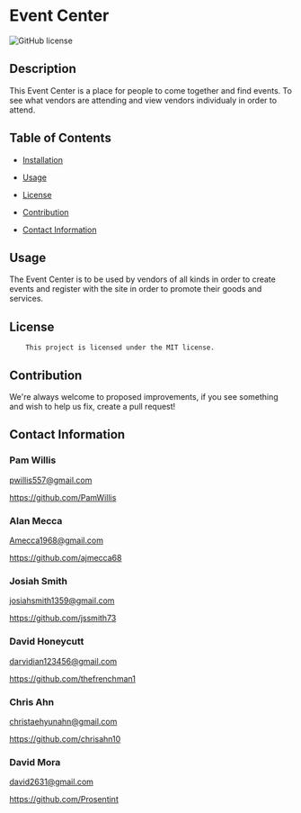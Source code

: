 # Event Center
  ![GitHub license](https://img.shields.io/badge/license-MIT-blue.svg)

  ## Description
  
  This Event Center is a place for people to come together and find events. To see what vendors are attending and view vendors individualy in order to attend.
  
  ## Table of Contents
  
  * [Installation](#installation)
  
  * [Usage](#usage)
  
* [License](#license)

 * [Contribution](#contribution)
  
  * [Contact Information](#Contact-Information)
  
  
  ## Usage 
  
  The Event Center is to be used by vendors of all kinds in order to create events and register with the site in order to promote their goods and services.
  
  ## License
        This project is licensed under the MIT license.
  
  ## Contribution 
  
  We're always welcome to proposed improvements, if you see something and wish to help us fix, create a pull request!
  
  
  ## Contact Information
  
  ### Pam Willis

pwillis557@gmail.com
  
  https://github.com/PamWillis
  
  ### Alan Mecca
  Amecca1968@gmail.com
  
  https://github.com/ajmecca68

  ### Josiah Smith
  josiahsmith1359@gmail.com
  
  https://github.com/jssmith73

  ### David Honeycutt
  darvidian123456@gmail.com
  
  https://github.com/thefrenchman1

  ### Chris Ahn
  christaehyunahn@gmail.com
  
  https://github.com/chrisahn10

  ### David Mora
  david2631@gmail.com
  
  https://github.com/Prosentint
  
